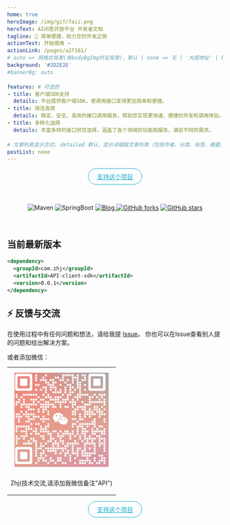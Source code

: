 ```yaml
---
home: true
heroImage: /img/gif/faiz.png
heroText: AI问答开放平台 开发者文档
tagline: 🚀 简单便捷，助力您的开发之旅
actionText: 开始使用 →
actionLink: /pages/a2f161/
# auto => 网格纹背景(有bodyBgImg时无背景)，默认 | none => 无 | '大图地址' | background: 自定义背景样式       提示：如发现文本颜色不适应你的背景时可以到palette.styl修改$bannerTextColor变量
background: '#2D2E2E'
#bannerBg: auto

features: # 可选的
- title: 客户端SDK支持
  details: 平台提供客户端SDK，使调用接口变得更加简单和便捷。
- title: 简洁高效
  details: 稳定、安全、高效的接口调用服务，帮助您实现更快速、便捷的开发和调用体验。
- title: 多样化选择
  details: 丰富多样的接口供您选择，涵盖了各个领域的功能和服务，满足不同的需求。

# 文章列表显示方式: detailed 默认，显示详细版文章列表（包括作者、分类、标签、摘要、分页等）| simple => 显示简约版文章列表（仅标题和日期）| none 不显示文章列表
postList: none
---
```

<p align="center">
  <a class="become-sponsor" href="/pages/1b12ed/">支持这个项目</a>
</p>

<style>
.become-sponsor {
  padding: 8px 20px;
  display: inline-block;
  color: #11a8cd;
  border-radius: 30px;
  box-sizing: border-box;
  border: 1px solid #11a8cd;
}
</style>

<br/>
<p align="center">
    <img alt="Maven" src="https://raster.shields.io/badge/Maven-3.8.1-red.svg"/>
    <img alt="SpringBoot" src="https://raster.shields.io/badge/SpringBoot-2.7+-green.svg"/>
    <a href="https://panyw-git.gitee.io/">
    <img alt="Blog" src="https://raster.shields.io/badge/Blog-PanYW-blue.svg"/>
    </a>
 <a href="https://img.shields.io/github/forks/Tenpeisite/AI问答开放平台-backend" target="_blank"><img src='https://img.shields.io/github/forks/Tenpeisite/AI问答开放平台-backend' alt='GitHub forks' class="no-zoom"></a>
 <a href="https://img.shields.io/github/stars/Tenpeisite/AI问答开放平台-backend" target="_blank"><img src='https://img.shields.io/github/stars/Tenpeisite/AI问答开放平台-backend' alt='GitHub stars' class="no-zoom"></a>
</p>
<br/>

## 当前最新版本

```xml
<dependency>
  <groupId>com.zhj</groupId>
  <artifactId>API-client-sdk</artifactId>
  <version>0.0.1</version>
</dependency>
```

## ⚡ 反馈与交流

在使用过程中有任何问题和想法，请给我提 [Issue](https://github.com/Tenpeisite/API-client-sdk/issues)。
你也可以在Issue查看别人提的问题和给出解决方案。

或者添加微信：

<table>
  <tbody>
    <tr>
      <td align="center" valign="middle">
        <img src="./.vuepress/public/img/qrcode/card.jpg" class="no-zoom" style="width:220px;margin: 10px;">
        <p>Zhj(技术交流,请添加我微信备注"API")</p>
      </td>
    </tr>
  </tbody>
</table>

<style>
  .page-wwads{
    width:100%!important;
    min-height: 0;
    margin: 0;
  }
  .page-wwads .wwads-img img{
    width:80px!important;
  }
  .page-wwads .wwads-poweredby{
    width: 40px;
    position: absolute;
    right: 25px;
    bottom: 3px;
  }
  .wwads-content .wwads-text, .page-wwads .wwads-text{
    height: 100%;
    padding-top: 5px;
    display: block;
  }
</style>

<p align="center">
  <a class="become-sponsor" href="/pages/1b12ed/">支持这个项目</a>
</p>
